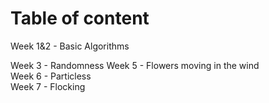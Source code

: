 Table of content  
===

Week 1&2 - Basic Algorithms  

Week 3 - Randomness
Week 5 - Flowers moving in the wind     
Week 6 - Particless  
Week 7 - Flocking  
